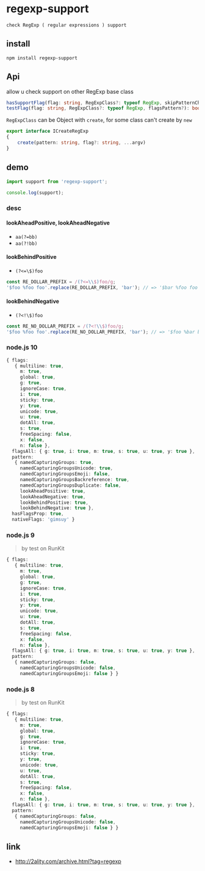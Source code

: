 # regexp-support

    check RegExp ( regular expressions ) support

## install

```nodemon
npm install regexp-support
```

## Api

allow u check support on other RegExp base class

```ts
hasSupportFlag(flag: string, RegExpClass?: typeof RegExp, skipPatternCheck?: boolean): boolean
testFlag(flag: string, RegExpClass?: typeof RegExp, flagsPattern?): boolean
```

`RegExpClass` can be Object with `create`, for some class can't create by `new`

```ts
export interface ICreateRegExp
{
	create(pattern: string, flag?: string, ...argv)
}
```

## demo

```ts
import support from 'regexp-support';

console.log(support);
```

### desc

#### lookAheadPositive, lookAheadNegative

* `aa(?=bb)`
* `aa(?!bb)`

#### lookBehindPositive

* `(?<=\$)foo`

```ts
const RE_DOLLAR_PREFIX = /(?<=\\$)foo/g;
'$foo %foo foo'.replace(RE_DOLLAR_PREFIX, 'bar'); // => '$bar %foo foo'
```

#### lookBehindNegative

* `(?<!\$)foo`

```ts
const RE_NO_DOLLAR_PREFIX = /(?<!\\$)foo/g;
'$foo %foo foo'.replace(RE_NO_DOLLAR_PREFIX, 'bar'); // => '$foo %bar bar'
```

### node.js 10

```ts
{ flags: 
   { multiline: true,
     m: true,
     global: true,
     g: true,
     ignoreCase: true,
     i: true,
     sticky: true,
     y: true,
     unicode: true,
     u: true,
     dotAll: true,
     s: true,
     freeSpacing: false,
     x: false,
     n: false },
  flagsAll: { g: true, i: true, m: true, s: true, u: true, y: true },
  pattern: 
   { namedCapturingGroups: true,
     namedCapturingGroupsUnicode: true,
     namedCapturingGroupsEmoji: false,
     namedCapturingGroupsBackreference: true,
     namedCapturingGroupsDuplicate: false,
     lookAheadPositive: true,
     lookAheadNegative: true,
     lookBehindPositive: true,
     lookBehindNegative: true },
  hasFlagsProp: true,
  nativeFlags: 'gimsuy' }
```

### node.js 9

> by test on RunKit

```ts
{ flags: 
   { multiline: true,
     m: true,
     global: true,
     g: true,
     ignoreCase: true,
     i: true,
     sticky: true,
     y: true,
     unicode: true,
     u: true,
     dotAll: true,
     s: true,
     freeSpacing: false,
     x: false,
     n: false },
  flagsAll: { g: true, i: true, m: true, s: true, u: true, y: true },
  pattern: 
   { namedCapturingGroups: false,
     namedCapturingGroupsUnicode: false,
     namedCapturingGroupsEmoji: false } }
```

### node.js 8

> by test on RunKit

```ts
{ flags: 
   { multiline: true,
     m: true,
     global: true,
     g: true,
     ignoreCase: true,
     i: true,
     sticky: true,
     y: true,
     unicode: true,
     u: true,
     dotAll: true,
     s: true,
     freeSpacing: false,
     x: false,
     n: false },
  flagsAll: { g: true, i: true, m: true, s: true, u: true, y: true },
  pattern: 
   { namedCapturingGroups: false,
     namedCapturingGroupsUnicode: false,
     namedCapturingGroupsEmoji: false } }
```

## link

* http://2ality.com/archive.html?tag=regexp


